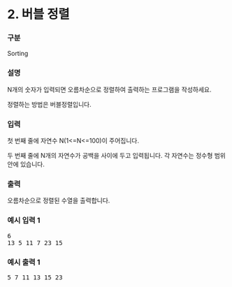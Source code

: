 # 2. 버블 정렬

### 구분

<p>Sorting</p>

### 설명

<p>N개의 숫자가 입력되면 오름차순으로 정렬하여 출력하는 프로그램을 작성하세요.</p>

<p>정렬하는 방법은 버블정렬입니다.</p>

### 입력

<p>첫 번째 줄에 자연수 N(1<=N<=100)이 주어집니다.</p>

<p>두 번째 줄에 N개의 자연수가 공백을 사이에 두고 입력됩니다. 각 자연수는 정수형 범위 안에 있습니다.</p>

### 출력

<p>오름차순으로 정렬된 수열을 출력합니다.</p>

### 예시 입력 1

<pre>6
13 5 11 7 23 15</pre>

### 예시 출력 1

<pre>5 7 11 13 15 23</pre>